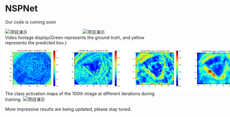 # NSPNet
Our code is coming soon

<div style="display: flex; justify-content: space-between; align-items: center;">
  <img src="./image/display1.gif" alt="项目演示" width="300"/>
  <img src="./image/display2.gif" alt="项目演示" width="300"/>
</div>
Video footage display(Green represents the ground truth, and yellow represents the predicted box.)




<div style="display: flex; justify-content: space-between; align-items: center;">
  <img src="./image/layer1.gif" alt="项目演示" width="200"/>
  <img src="./image/layer2.gif" alt="项目演示" width="200"/>
  <img src="./image/layer3.gif" alt="项目演示" width="200"/>
  <img src="./image/layer4.gif" alt="项目演示" width="200"/>
</div>
The class activation maps of the 100th image at different iterations during training.


<img src="./image/githubresultdisplay.jpg" alt="项目演示" width="300"/>


More impressive results are being updated, please stay tuned.
